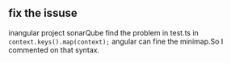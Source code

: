 ## fix the issuse    
inangular project sonarQube find the problem in test.ts in ``context.keys().map(context);`` angular can fine the minimap.So I commented on that syntax.
